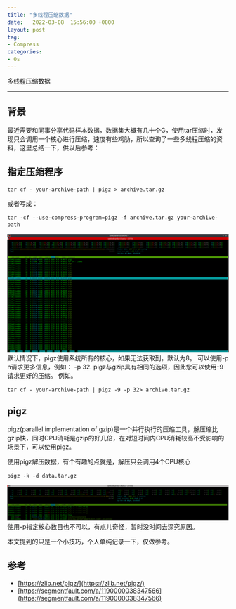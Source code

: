 ```yaml
---
title: "多线程压缩数据"
date:   2022-03-08  15:56:00 +0800
layout: post
tag:
- Compress
categories:
- Os
---
```


多线程压缩数据

------
## 背景
最近需要和同事分享代码样本数据，数据集大概有几十个G，使用tar压缩时，发现只会调用一个核心进行压缩，速度有些鸡肋，所以查询了一些多线程压缩的资料，这里总结一下，供以后参考：

## 指定压缩程序
```
tar cf - your-archive-path | pigz > archive.tar.gz
```
或者写成：
```
tar -cf --use-compress-program=pigz -f archive.tar.gz your-archive-path
```
![调用所有核心进行压缩](/img/20220308-01.png)
默认情况下，pigz使用系统所有的核心，如果无法获取到，默认为8。 可以使用-p n请求更多信息，例如： -p 32. pigz与gzip具有相同的选项，因此您可以使用-9请求更好的压缩。 例如。
```
tar cf - your-archive-path | pigz -9 -p 32> archive.tar.gz
```

## pigz
pigz(parallel implementation of gzip)是一个并行执行的压缩工具，解压缩比gzip快，同时CPU消耗是gzip的好几倍，在对短时间内CPU消耗较高不受影响的场景下，可以使用pigz。

使用pigz解压数据，有个有趣的点就是，解压只会调用4个CPU核心
```
pigz -k -d data.tar.gz
```
![多线程解压缩](/img/20220308-02.png)
使用-p指定核心数目也不可以，有点儿奇怪，暂时没时间去深究原因。

本文提到的只是一个小技巧，个人单纯记录一下，仅做参考。

## 参考
- [https://zlib.net/pigz/](https://zlib.net/pigz/)
- [https://segmentfault.com/a/1190000038347566](https://segmentfault.com/a/1190000038347566)